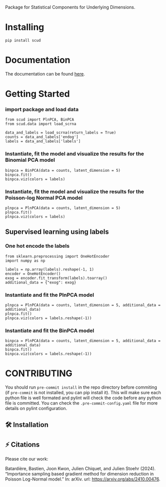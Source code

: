 Package for Statistical Components for Underlying Dimensions.

# Installing
```
pip install scud
```

# Documentation
The documentation can be found [here](https://scud-422a9c.gitlab.io/).


# Getting Started

### import package and load data

```
from scud import PlnPCA, BinPCA
from scud.data import load_scrna

data_and_labels = load_scrna(return_labels = True)
counts = data_and_labels['endog']
labels = data_and_labels['labels']
```

### Instantiate, fit the model and visualize the results for the Binomial PCA model

```
binpca = BinPCA(data = counts, latent_dimension = 5)
binpca.fit()
binpca.viz(colors = labels)
```

### Instantiate, fit the model and visualize the results for the Poisson-log Normal PCA model

```
plnpca = PlnPCA(data = counts, latent_dimension = 5)
plnpca.fit()
plnpca.viz(colors = labels)
```


## Supervised learning using labels

### One hot encode the labels

```
from sklearn.preprocessing import OneHotEncoder
import numpy as np

labels = np.array(labels).reshape(-1, 1)
encoder = OneHotEncoder()
exog = encoder.fit_transform(labels).toarray()
additional_data = {"exog": exog}
```


### Instantiate and fit the PlnPCA model
```
plnpca = PlnPCA(data = counts, latent_dimension = 5, additional_data = additional_data)
plnpca.fit()
plnpca.viz(colors = labels.reshape(-1))
```

### Instantiate and fit the BinPCA model

```
binpca = PlnPCA(data = counts, latent_dimension = 5, additional_data = additional_data)
binpca.fit()
binpca.viz(colors = labels.reshape(-1))
```


# CONTRIBUTING
You should run ``` pre-commit install ``` in the repo directory before commiting (if ```pre-commit``` is not installed,
you can pip install it). This will make sure each python file is well
formated and pylint will check the code before any python file is committed. You can check the ```.pre-commit-config.yaml``` file for more details on pylint configuration.


## 🛠 Installation


## ⚡️ Citations

Please cite our work:

Batardière, Bastien, Joon Kwon, Julien Chiquet, and Julien Stoehr (2024).
“Importance sampling based gradient method for dimension reduction in Poisson
Log-Normal model.” In: arXiv. url: https://arxiv.org/abs/2410.00476.
